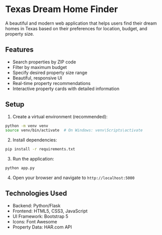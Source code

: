 # Texas Dream Home Finder

A beautiful and modern web application that helps users find their dream homes in Texas based on their preferences for location, budget, and property size.

## Features

- Search properties by ZIP code
- Filter by maximum budget
- Specify desired property size range
- Beautiful, responsive UI
- Real-time property recommendations
- Interactive property cards with detailed information

## Setup

1. Create a virtual environment (recommended):
```bash
python -m venv venv
source venv/bin/activate  # On Windows: venv\Scripts\activate
```

2. Install dependencies:
```bash
pip install -r requirements.txt
```

3. Run the application:
```bash
python app.py
```

4. Open your browser and navigate to `http://localhost:5000`

## Technologies Used

- Backend: Python/Flask
- Frontend: HTML5, CSS3, JavaScript
- UI Framework: Bootstrap 5
- Icons: Font Awesome
- Property Data: HAR.com API
